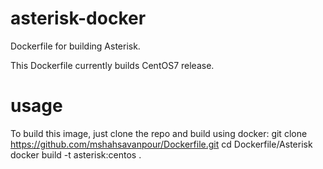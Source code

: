# asterisk-docker
Dockerfile for building Asterisk.

This Dockerfile currently builds CentOS7 release. 

# usage
To build this image, just clone the repo and build using docker:
    git clone https://github.com/mshahsavanpour/Dockerfile.git
    cd Dockerfile/Asterisk
    docker build -t asterisk:centos .
